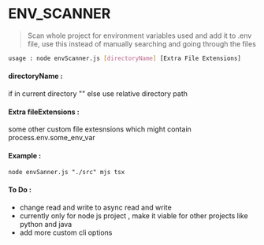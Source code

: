 # ENV_SCANNER
> Scan whole project for environment variables used and add it to .env file,
> use this instead of manually searching and going through the files

```bash 
usage : node envScanner.js [directoryName] [Extra File Extensions]
```
#### directoryName : 
  if in current directory ""
  else use relative directory path
#### Extra fileExtensions : 
  some other custom file extesnsions which might contain process.env.some_env_var
#### Example : 
```
node envSanner.js "./src" mjs tsx
```

#### To Do :
- change read and write to async read and write 
- currently only for node js project , make it viable for other projects like python and java
- add more custom cli options



